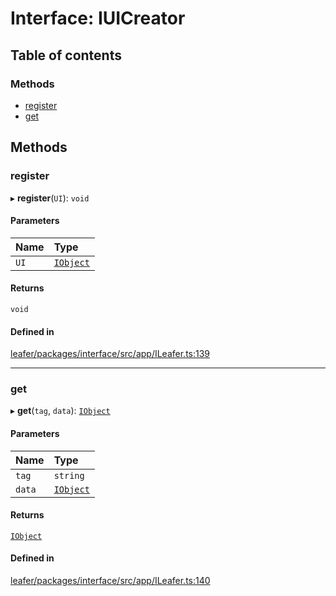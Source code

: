 # Interface: IUICreator

## Table of contents

### Methods

- [register](IUICreator.md#register)
- [get](IUICreator.md#get)

## Methods

### register

▸ **register**(`UI`): `void`

#### Parameters

| Name | Type |
| :------ | :------ |
| `UI` | [`IObject`](IObject.md) |

#### Returns

`void`

#### Defined in

[leafer/packages/interface/src/app/ILeafer.ts:139](https://github.com/leaferjs/leafer/blob/fd13609/packages/interface/src/app/ILeafer.ts#L139)

___

### get

▸ **get**(`tag`, `data`): [`IObject`](IObject.md)

#### Parameters

| Name | Type |
| :------ | :------ |
| `tag` | `string` |
| `data` | [`IObject`](IObject.md) |

#### Returns

[`IObject`](IObject.md)

#### Defined in

[leafer/packages/interface/src/app/ILeafer.ts:140](https://github.com/leaferjs/leafer/blob/fd13609/packages/interface/src/app/ILeafer.ts#L140)
